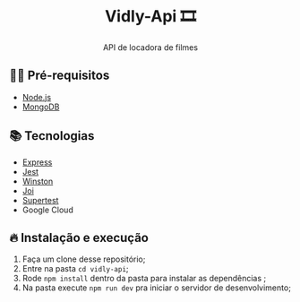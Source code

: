 <h1 align="center">
  Vidly-Api 🎞
</h1>

<p align="center">API de locadora de filmes</p>

## ✋🏻 Pré-requisitos

- [Node.js](https://nodejs.org/en/)
- [MongoDB](https://www.mongodb.com/)

## 📚 Tecnologias

- [Express](https://expressjs.com/)
- [Jest](https://jestjs.io/)
- [Winston](https://github.com/winstonjs/winston)
- [Joi](https://github.com/hapijs/joi)
- [Supertest](https://github.com/visionmedia/supertest)
- Google Cloud

## 🔥 Instalação e execução

1. Faça um clone desse repositório;
2. Entre na pasta `cd vidly-api`;
3. Rode `npm install` dentro da pasta para instalar as dependências ;
4. Na pasta execute `npm run dev` pra iniciar o servidor de desenvolvimento;

